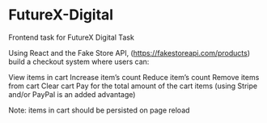 # FutureX-Digital
Frontend task for FutureX Digital
Task

Using React and the Fake Store API, (https://fakestoreapi.com/products) build a checkout system where users can:

View items in cart
Increase item’s count
Reduce item’s count
Remove items from cart 
Clear cart
Pay for the total amount of the cart items (using Stripe and/or PayPal is an added advantage)

Note: items in cart should be persisted on page reload
